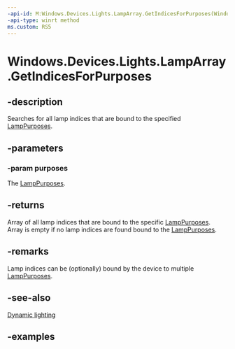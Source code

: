 ```yaml
---
-api-id: M:Windows.Devices.Lights.LampArray.GetIndicesForPurposes(Windows.Devices.Lights.LampPurposes)
-api-type: winrt method
ms.custom: RS5
---
```


<!-- Method syntax.
public int[] LampArray.GetIndicesForPurposes(LampPurposes purposes)
-->

# Windows.Devices.Lights.LampArray.GetIndicesForPurposes

## -description
Searches for all lamp indices that are bound to the specified [LampPurposes](lamppurposes.md).

## -parameters
### -param purposes
The [LampPurposes](lamppurposes.md).

## -returns
Array of all lamp indices that are bound to the specific [LampPurposes](lamppurposes.md).  Array is empty if no lamp indices are found bound to the [LampPurposes](lamppurposes.md).

## -remarks
Lamp indices can be (optionally) bound by the device to multiple [LampPurposes](lamppurposes.md).

## -see-also

[Dynamic lighting](/windows/uwp/devices-sensors/lighting-dynamic-lamparray)

## -examples

